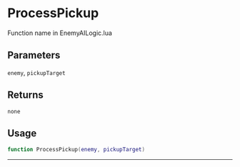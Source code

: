 # ProcessPickup
Function name in EnemyAILogic.lua
## Parameters
`enemy`, `pickupTarget`
## Returns
`none`
## Usage
```lua
function ProcessPickup(enemy, pickupTarget)
```
---
